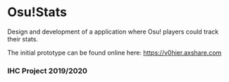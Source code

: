 # Osu!Stats

Design and development of a application where Osu! players could track their stats.

The initial prototype can be found online here: 
https://v0hier.axshare.com

### IHC Project 2019/2020
